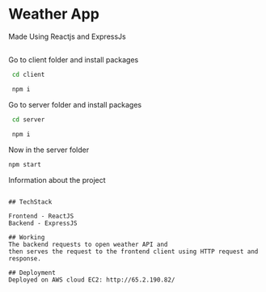 # Weather App 

Made Using Reactjs and ExpressJs

## 
Go to client folder and install packages
```bash
 cd client
```
```bash
 npm i
```
Go to server folder and install packages
```bash
 cd server
```

```bash
 npm i

```
Now in the server folder 
 ```bash
 npm start
```



Information about the project


```

## TechStack

Frontend - ReactJS
Backend - ExpressJS

## Working
The backend requests to open weather API and 
then serves the request to the frontend client using HTTP request and response.

## Deployment
Deployed on AWS cloud EC2: http://65.2.190.82/


